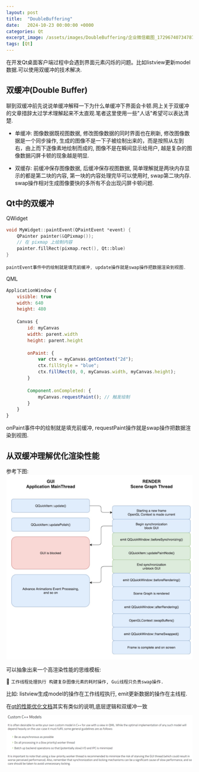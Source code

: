 ```yaml
---
layout: post
title:  "DoubleBuffering"
date:   2024-10-23 00:00:00 +0000
categories: Qt
excerpt_image: /assets/images/DoubleBuffering/企业微信截图_17296740734787.png
tags: [Qt]
---
```


在开发Qt桌面客户端过程中会遇到界面元素闪烁的问题。比如listview更新model数据.可以使用双缓冲的技术解决.

## 双缓冲(Double Buffer)
聊到双缓冲前先说说单缓冲解释一下为什么单缓冲下界面会卡顿.网上关于双缓冲的文章措辞太过学术理解起来不太直观.笔者这里使用一些"人话"希望可以表达清楚.

- 单缓冲: 图像数据既视图数据, 修改图像数据的同时界面也在刷新, 修改图像数据是一个同步操作, 生成的图像不是一下子被绘制出来的，而是按照从左到右，由上而下逐像素地绘制而成的, 图像不是在瞬间显示给用户, 越是复杂的图像数据闪屏卡顿的现象越是明显.

- 双缓存: 前缓冲保存图像数据, 后缓冲保存视图数据, 简单理解就是两块内存显示的都是第二块的内容, 第一块的内容处理完毕可以使用时, swap第二块内存. swap操作相对生成图像要快的多所有不会出现闪屏卡顿问题.

## Qt中的双缓冲
QWidget
```c++
void MyWidget::paintEvent(QPaintEvent *event) {
    QPainter painter(&QPixmap());
    // 在 pixmap 上绘制内容
    painter.fillRect(pixmap.rect(), Qt::blue)
}

paintEvent事件中的绘制就是填充前缓冲, update操作就是swap操作把数据渲染到视图.

```

QML
```qml
ApplicationWindow {
    visible: true
    width: 640
    height: 480

    Canvas {
        id: myCanvas
        width: parent.width
        height: parent.height

        onPaint: {
            var ctx = myCanvas.getContext("2d");
            ctx.fillStyle = "blue";
            ctx.fillRect(0, 0, myCanvas.width, myCanvas.height);
        }

        Component.onCompleted: {
            myCanvas.requestPaint(); // 触发绘制
        }
    }
}
```

onPaint事件中的绘制就是填充前缓冲, requestPaint操作就是swap操作把数据渲染到视图.

## 从双缓冲理解优化渲染性能

参考下图:
![alt text](/assets/images/DoubleBuffering/企业微信截图_17296740734787.png)

可以抽象出来一个高渲染性能的思维模板:

💎 `工作线程处理执行 构建复杂图像元素的耗时操作, Gui线程只负责swap操作.`

比如:
listview生成model的操作在工作线程执行, emit更新数据的操作在主线程.

在[qt的性能优化文档](https://doc.qt.io/qt-6/qtquick-performance.html)其实有类似的说明,底层逻辑和双缓冲一致

![alt text](/assets/images/DoubleBuffering/image.png)

